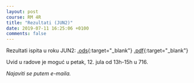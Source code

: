 ```yaml
---
layout: post
course: RM 4R
title: "Rezultati (JUN2)"
date: 2019-07-11 16:25:06 +0100
comments: false
---
```


Rezultati ispita u roku JUN2: 
[.ods](/courses/rm/results/2018_2019_R/RM_4R_JUN2_2018_2019.ods){:target="_blank"} 
[.pdf](/courses/rm/results/2018_2019_R/RM_4R_JUN2_2018_2019.pdf){:target="_blank"}

Uvid u radove je moguć u petak, 12. jula od 13h-15h u 716. 

*Najaviti se putem e-maila.*